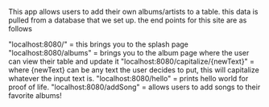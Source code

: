 This app allows users to add their own albums/artists to a table. this data is pulled from a database that we set up.
the end points for this site are as follows

"localhost:8080/" = this brings you to the splash page
"localhost:8080/albums" = brings you to the album page where the user can view their table and update it
"localhost:8080/capitalize/{newText}" = where {newText} can be any text the user decides to put, this will capitalize whatever the input text is.
"localhost:8080/hello" = prints hello world for proof of life.
"localhost:8080/addSong" = allows users to add songs to their favorite albums!